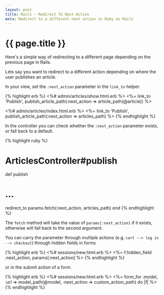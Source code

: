 ```yaml
---
layout: post
title: Rails – Redirect To Next Action
meta: Redirect to a different next action in Ruby on Rails
---
```


# {{ page.title }}

Here's a simple way of redirecting to a different page depending on the previous page in Rails.

Lets say you want to redirect to a different action depending on where the user publishes an article.

In your view, set the `:next_action` parameter in the `link_to` helper.

{% highlight erb %}
<%# admin/articles/show.html.erb %>
<%= link_to 'Publish', publish_article_path(:next_action => article_path(@article)) %>

<%# admin/articles/index.html.erb %>
<%= link_to 'Publish', publish_article_path(:next_action => articles_path) %>
{% endhighlight %}

In the controller you can check whether the `:next_action` parameter exists, or fall back to a default.

{% highlight ruby %}
# ArticlesController#publish
def publish
  # ...
  redirect_to params.fetch(:next_action, articles_path)
end
{% endhighlight %}

The `fetch` method will take the value of `params[:next_action]` if it exists, otherwise will fall back to the second argument.

You can carry the parameter through multiple actions (e.g. `cart --> log in --> checkout`) through hidden fields in forms

{% highlight erb %}
<%# sessions/new.html.erb %>
<%= f.hidden_field :next_action, params[:next_action] %>
{% endhighlight %}

or in the submit action of a form.

{% highlight erb %}
<%# sessions/new.html.erb %>
<%= form_for :model, :url => model_path(@model, :next_action => custom_action_path) do |f| %>
{% endhighlight %}
